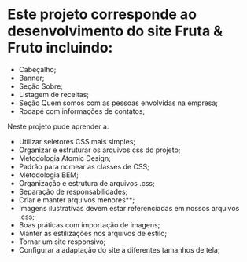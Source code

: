 # Este projeto corresponde ao desenvolvimento do site **Fruta & Fruto** incluindo:

* Cabeçalho;
* Banner;
* Seção Sobre;
* Listagem de receitas;
* Seção Quem somos com as pessoas envolvidas na empresa;
* Rodapé com informações de contatos;


Neste projeto pude aprender a: 

* Utilizar seletores CSS mais simples;
* Organizar e estruturar os arquivos css do projeto;
* Metodologia Atomic Design;
* Padrão para nomear as classes de CSS;
* Metodologia BEM;
* Organização e estrutura de arquivos .css;
* Separação de responsabilidades;
* Criar e manter arquivos menores**;
* Imagens ilustrativas devem estar referenciadas em nossos arquivos .css;
* Boas práticas com importação de imagens;
* Manter as estilizações nos arquivos de estilo;
* Tornar um site responsivo;
* Configurar a adaptação do site a diferentes tamanhos de tela;
